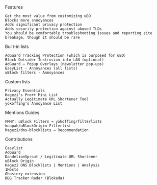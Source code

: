 Features

    Get the most value from customizing uBO
    Blocks more annoyances
    Adds significant privacy protection
    Adds security protection against abused TLDs
    You should be comfortable troubleshooting issues and reporting site breakage, though it should be rare

Built-in lists

    AdGuard Tracking Protection (which is purposed for uBO)
    Block Outsider Instrusion into LAN (optional)
    AdGuard – Popup Overlays (newsletter pop-ups)
    EasyList - Annoyances (all lists)
    uBlock filters - Annoyances

Custom lists

    Privacy Essentials
    Hagezi's Pro++ Mini List
    Actually Legitimate URL Shortener Tool
    yokoffing's Annoyance List

Mentions
Guides

    FMHY: uBlock Filters → yokoffing/filterlists
    knapah/uBlockOrigin-Filterlist
    hagezi/dns-blocklists → Recommendation

Contributions

    Easylist
    AdGuard
    DandelionSprout / Legitimate URL Shortener
    uBlock Origin
    Hagezi DNS Blocklists | Mentions | Analysis
    1Hosts
    Ghostery extension
    DDG Tracker Radar (Blokada)

